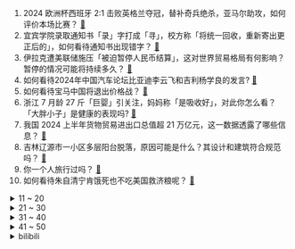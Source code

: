 1. 2024 欧洲杯西班牙 2:1 击败英格兰夺冠，替补奇兵绝杀，亚马尔助攻，如何评价本场比赛？ [:link:](https://www.zhihu.com/question/659332726)
2. 宜宾学院录取通知书「录」字打成「寻」，校方称「将统一回收，重新寄出更正后的」，如何看待通知书出现错字？ [:link:](https://www.zhihu.com/question/661586069)
3. 伊拉克遭美联储施压「被迫暂停人民币结算」，这对世界贸易格局有何影响？暂停的情况可能将持续多久？ [:link:](https://www.zhihu.com/question/661567607)
4. 如何看待2024年中国汽车论坛比亚迪李云飞和吉利杨学良的发言? [:link:](https://www.zhihu.com/question/661531510)
5. 如何看待宝马中国将退出价格战？ [:link:](https://www.zhihu.com/question/661423599)
6. 浙江 7 月龄 27 斤「巨婴」引关注，妈妈称「是吸收好」，对此你怎么看？「大胖小子」是健康的表现吗? [:link:](https://www.zhihu.com/question/661311528)
7. 我国 2024 上半年货物贸易进出口总值超 21 万亿元，这一数据透露了哪些信息？ [:link:](https://www.zhihu.com/question/661579691)
8. 吉林辽源市一小区多层阳台脱落，原因可能是什么？其设计和建筑符合规范吗？ [:link:](https://www.zhihu.com/question/661220633)
9. 你一个人旅行过吗？ [:link:](https://www.zhihu.com/question/657705948)
10. 如何看待朱自清宁肯饿死也不吃美国救济粮呢？ [:link:](https://www.zhihu.com/question/354703472)
<details>
<summary>11 ~ 20</summary>

11. 特朗普回应枪击事件，铭记那位惨遭杀害的公民，此时更需要团结，如何看待这一回应？ [:link:](https://www.zhihu.com/question/661604343)
12. 网传快手收到 16 万份应届生简历，预计入职 1400 人，实际情况如何？当下应届生求职处境是怎样的？ [:link:](https://www.zhihu.com/question/661338182)
13. 我大女儿给我小女儿下药我该怎么办？ [:link:](https://www.zhihu.com/question/661508453)
14. 是不是你父母的父母往上所有2ⁿ个祖先，但凡有一个死了你都不会来到这个世界？ [:link:](https://www.zhihu.com/question/660713830)
15. 妈妈独自带幼儿园的儿子外出，儿子还不会独自上厕所，商场没有特殊人员厕所，那么应该上男厕还是女厕？ [:link:](https://www.zhihu.com/question/661457223)
16. 为什么华为要卖问界给赛力斯？ [:link:](https://www.zhihu.com/question/660773852)
17. 2024 温网男单决赛，西班牙选手阿尔卡拉斯 3 比 0 战胜德约科维奇，如何评价这场比赛？ [:link:](https://www.zhihu.com/question/661608754)
18. 特朗普枪击事件后，拜登竞选团队宣布暂停接下来的所有外出活动，这对拜登竞选有哪些影响？ [:link:](https://www.zhihu.com/question/661564151)
19. 《长相思》中，如果你是小夭，你会选择谁？ [:link:](https://www.zhihu.com/question/661392250)
20. 能看一下你们相册里的小动物吗 ？ [:link:](https://www.zhihu.com/question/660816052)
</details>
<details>
<summary>21 ~ 30</summary>

21. 时隔很久遇见曾经暗恋的人还会心动吗? [:link:](https://www.zhihu.com/question/661455680)
22. 如何改进游戏《绝区零》的UI设计？ [:link:](https://www.zhihu.com/question/661145347)
23. 作为家长，你是如何限制孩子玩手机的？ [:link:](https://www.zhihu.com/question/661239801)
24. 能用一句话总结你此刻的心情吗? [:link:](https://www.zhihu.com/question/656210869)
25. 有哪些动物冷知识值得教给孩子？ [:link:](https://www.zhihu.com/question/660286892)
26. 特朗普状况稳定已出院，枪击特朗普枪手身份确认，特朗普遇刺一事将对美国经济及资本市场将产生哪些影响？ [:link:](https://www.zhihu.com/question/661573042)
27. 《鸣潮》和《原神》哪个更好玩？ [:link:](https://www.zhihu.com/question/656931501)
28. 在2024年的今天，大家如今一般通过什么渠道获取新闻? [:link:](https://www.zhihu.com/question/655126204)
29. 如何评价2024年7月国产动画《我的三体 第四季》？ [:link:](https://www.zhihu.com/question/660058892)
30. 如何看待张朝阳徐一鸿在对话中被问到如何培养物理直觉时，建议「刷手机的时间减少，多去外面奔跑」？ [:link:](https://www.zhihu.com/question/661536389)
</details>
<details>
<summary>31 ~ 40</summary>

31. 巴黎奥运会中国体育代表团成立，运动员 405 人，其中 42 位奥运冠军，你对运动员们有哪些期待？ [:link:](https://www.zhihu.com/question/661486843)
32. 外国人闻中国人有体味吗？ [:link:](https://www.zhihu.com/question/21822074)
33. 印度计划到 2047 年将机场数量增加一倍至 300 个，这对当地居民的出行带来哪些便利？ [:link:](https://www.zhihu.com/question/661394169)
34. 猪肉丸，牛肉丸都可以做汤吗? [:link:](https://www.zhihu.com/question/660593303)
35. 孩子在幼儿园被老师贴标签评为第一不乖，该怎么处理? [:link:](https://www.zhihu.com/question/657794685)
36. 2024 LPL 夏季赛LNG VS TES，如何评价这场比赛？ [:link:](https://www.zhihu.com/question/661588757)
37. 特朗普竞选演讲发生枪击，此事对大选有何影响？ [:link:](https://www.zhihu.com/question/661560136)
38. 如何评价南方人物周刊发表《女子电竞艰难求活》文章后被受访者指责「未经授权发表不实采访稿」？ [:link:](https://www.zhihu.com/question/661451696)
39. 如何理解智能的本质？ [:link:](https://www.zhihu.com/question/661343984)
40. 古诗词中有哪些令人难忘的城市印象和意象？ [:link:](https://www.zhihu.com/question/661420078)
</details>
<details>
<summary>41 ~ 50</summary>

41. 英国为什么被称为小陕西？ [:link:](https://www.zhihu.com/question/581910566)
42. 夏天吃豆角下饭吗？ [:link:](https://www.zhihu.com/question/660245309)
43. 泰国警方发现失踪中国女子遗体，嫌疑男子已前往香港，家属曾遭勒索 100 万，调查进展如何？有哪些疑点？ [:link:](https://www.zhihu.com/question/661521733)
44. 酝酿8年，马斯克的Robotaxi发布会推迟，特斯拉股价终结11连涨，美国自动驾驶商业化进程如何？ [:link:](https://www.zhihu.com/question/661503586)
45. 古人有哪些听雨的诗句？ [:link:](https://www.zhihu.com/question/658665740)
46. 《西游记》为啥没按原著拍？ [:link:](https://www.zhihu.com/question/563999565)
47. 为什么水浒传中的好汉都不太关注美人儿？ [:link:](https://www.zhihu.com/question/340903482)
48. 德国宣布移除 5G 网络华为、中兴等中国通信企业组件，为何会做出这一决定？会带来哪些影响？ [:link:](https://www.zhihu.com/question/661392045)
49. 你喜欢的明星or爱豆是谁？ [:link:](https://www.zhihu.com/question/659581046)
50. 四大名著哪一部才是你最喜欢的？ [:link:](https://www.zhihu.com/question/661365136)
</details><details>
<summary>bilibili</summary>

</details>